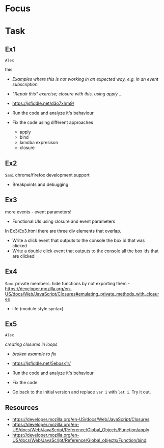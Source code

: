 # Focus

# Task

## Ex1 
`Alex`

this
- *Examples where this is not working in an expected way, e.g. in an event subscription*
- *"Repair this" exercise; closure with this, using apply ...*

- https://jsfiddle.net/d3o7xhm9/
- Run the code and analyze it's behaviour
- Fix the code using different approaches
  - apply
  - bind
  - lamdba expresison
  - closure

## Ex2
`Sami`
chrome/firefox development support
- Breakpoints and debugging

## Ex3

more events - event parameters!
- Functional UIs using closure and event parameters

In Ex3/Ex3.html there are three div elements that overlap.
* Write a click event that outputs to the console the box id that was clicked
* Write a double click event that outputs to the console all the box ids that are clicked

## Ex4
`Sami`
private members: hide functions by not exporting them - https://developer.mozilla.org/en-US/docs/Web/JavaScript/Closures#emulating_private_methods_with_closures
- iife (module style syntax).

## Ex5
`Alex`

*creating closures in loops*
- *broken example to fix*

- https://jsfiddle.net/5ebosx1r/
- Run the code and analyze it's behaviour
- Fix the code
- Go back to the initial version and replace `var i` with `let i`. Try it out.


## Resources
- https://developer.mozilla.org/en-US/docs/Web/JavaScript/Closures
- https://developer.mozilla.org/en-US/docs/Web/JavaScript/Reference/Global_Objects/Function/apply
- https://developer.mozilla.org/en-US/docs/Web/JavaScript/Reference/Global_objects/Function/bind

